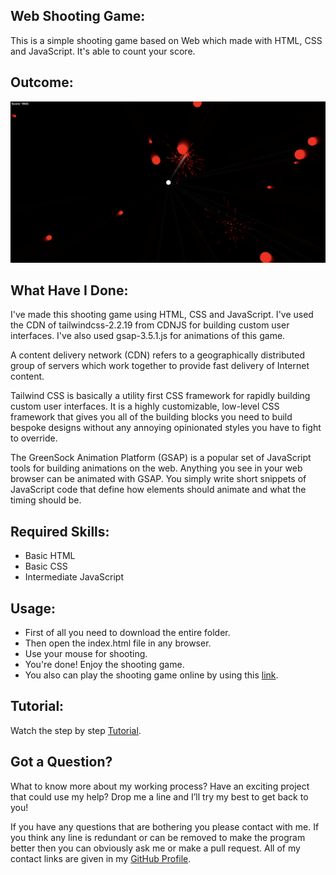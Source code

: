 ## Web Shooting Game:
This is a simple shooting game based on Web which made with HTML, CSS and JavaScript. It's able to count your score.


## Outcome:
<p align="center">
<a href="https://mdrakibulislam-zero.github.io/WebShootingGame/" ><img width="1000px" height="auto" title="Shooting Game" alt="Shooting Game"
src="https://github.com/mdrakibulislam-zero/WebShootingGame/blob/main/Outcome.png" /></a></p>


## What Have I Done:
I've made this shooting game using HTML, CSS and JavaScript. I've used the CDN of tailwindcss-2.2.19 from CDNJS for building custom user interfaces. I've also used gsap-3.5.1.js for animations of this game.

A content delivery network (CDN) refers to a geographically distributed group of servers which work together to provide fast delivery of Internet content.

Tailwind CSS is basically a utility first CSS framework for rapidly building custom user interfaces. It is a highly customizable, low-level CSS framework that gives you all of the building blocks you need to build bespoke designs without any annoying opinionated styles you have to fight to override.

The GreenSock Animation Platform (GSAP) is a popular set of JavaScript tools for building animations on the web. Anything you see in your web browser can be animated with GSAP. You simply write short snippets of JavaScript code that define how elements should animate and what the timing should be.


## Required Skills:
- Basic HTML
- Basic CSS
- Intermediate JavaScript


## Usage:
- First of all you need to download the entire folder.
- Then open the index.html file in any browser.
- Use your mouse for shooting.
- You're done! Enjoy the shooting game.
- You also can play the shooting game online by using this <a href="https://mdrakibulislam-zero.github.io/WebSnakeGame/" > link</a>.


## Tutorial:
Watch the step by step <a href="#">Tutorial</a>.


## Got a Question?
What to know more about my working process? Have an exciting project that could use my help? Drop me a line and I’ll try my best to get back to you!

If you have any questions that are bothering you please contact with me. If you think any line is redundant or can be removed to make the program better then you can obviously ask me or make a pull request. All of my contact links are given in my <a href="https://github.com/mdrakibulislam-zero/"> GitHub Profile</a>.
